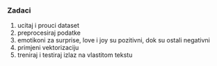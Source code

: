 ### Zadaci

1. ucitaj i prouci dataset
2. preprocesiraj podatke
3. emotikoni za surprise, love i joy su pozitivni, dok su ostali negativni
4. primjeni vektorizaciju
5. treniraj i testiraj izlaz na vlastitom tekstu



